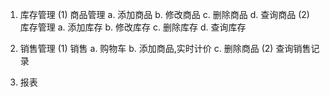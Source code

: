 1. 库存管理
  (1) 商品管理
    a. 添加商品
    b. 修改商品
    c. 删除商品
    d. 查询商品
  (2) 库存管理
    a. 添加库存
    b. 修改库存
    c. 删除库存
    d. 查询库存


2. 销售管理
  (1) 销售
    a. 购物车
    b. 添加商品,实时计价
    c. 删除商品
  (2) 查询销售记录

3. 报表
